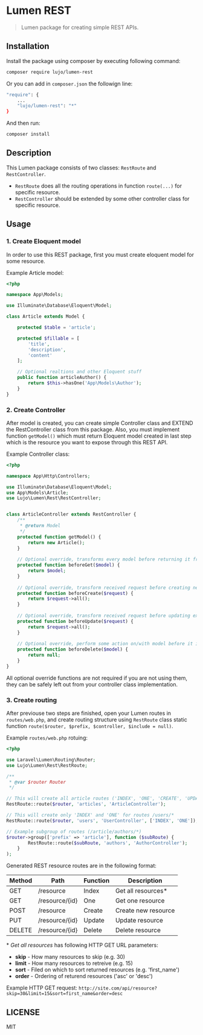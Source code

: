 # Lumen REST
> Lumen package for creating simple REST APIs.

## Installation
Install the package using composer by executing following command:
```sh
composer require lujo/lumen-rest
```
Or you can add in `composer.json` the followign line:
```sh
"require": {
    ...
    "lujo/lumen-rest": "*"
}
```
And then run: 
```sh
composer install
```

## Description
This Lumen package consists of two classes: `RestRoute` and `RestController`.
- `RestRoute` does all the routing operations in function `route(...)` for specific resource.
- `RestController` should be extended by some other controller class for specific resource.

## Usage

### 1. Create Eloquent model
In order to use this REST package, first you must create eloquent model for some resource.

Example Article model:
```php
<?php

namespace App\Models;

use Illuminate\Database\Eloquent\Model;

class Article extends Model {

    protected $table = 'article';

    protected $fillable = [
        'title',
        'description',
        'content'
    ];

    // Optional realtions and other Eloquent stuff
    public function articleAuthor() {
        return $this->hasOne('App\Models\Author');
    }
}
```

### 2. Create Controller
After model is created, you can create simple Controller class and EXTEND the RestController class from this package.
Also, you must implement function `getModel()` which must return Eloquent model created in last step which is the
resource you want to expose through this REST API.

Example Controller class:
```php
<?php

namespace App\Http\Controllers;

use Illuminate\Database\Eloquent\Model;
use App\Models\Article;
use Lujo\Lumen\Rest\RestController;


class ArticleController extends RestController {
    /**
     * @return Model
     */
    protected function getModel() {
        return new Article();
    }
    
    // Optional override, transforms every model before returning it from API.
    protected function beforeGet($model) {
        return $model;
    }
    
    // Optional override, transform received request before creating new model from it.
    protected function beforeCreate($request) {
        return $request->all();
    }
    
    // Optional override, transform received request before updating existing model from it.
    protected function beforeUpdate($request) {
        return $request->all();
    }
    
    // Optional override, perform some action on/with model before it is deleted.
    protected function beforeDelete($model) {
        return null;
    }
}
```

All optional override functions are not required if you are not using them, they can be safely left out from
your controller class implementation.

### 3. Create routing
After previouse two steps are finished, open your Lumen routes in `routes/web.php`, and create routing structure
using `RestRoute` class static function `route($router, $prefix, $controller, $include = null)`.

Example `routes/web.php` rotuing:
```php
<?php 

use Laravel\Lumen\Routing\Router;
use Lujo\Lumen\Rest\RestRoute;

/**
 * @var $router Router
 */

// This will create all article routes ('INDEX', 'ONE', 'CREATE', 'UPDATE', 'DELETE') for routes /articles/*
RestRoute::route($router, 'articles', 'ArticleController');

// This will create only 'INDEX' and 'ONE' for routes /users/*
RestRoute::route($router, 'users', 'UserController', ['INDEX', 'ONE']);

// Example subgroup of routes (/article/authors/*)
$router->group(['prefix' => 'article'], function ($subRoute) {
        RestRoute::route($subRoute, 'authors', 'AuthorController');
    }
);
```

Generated REST resource routes are in the following format:

| Method | Path           | Function | Description          |
| ------ | -------------- | ---------|--------------------- |
| GET    | /resource      | Index    | Get all resources*   |
| GET    | /resource/{id} | One      | Get one resource     |
| POST   | /resource      | Create   | Create new resource  |
| PUT    | /resource/{id} | Update   | Update resource      |
| DELETE | /resource/{id} | Delete   | Delete resource      |

\* _Get all resources_ has following HTTP GET URL parameters:
* **skip** - How many resources to skip (e.g. 30)
* **limit** - How many resources to retreive (e.g. 15)
* **sort** - Filed on which to sort returned resources (e.g. 'first_name')
* **order** - Ordering of returend resources ('asc' or 'desc')

Example HTTP GET request: `http://site.com/api/resource?skip=30&limit=15&sort=first_name&order=desc`

LICENSE
---
MIT
